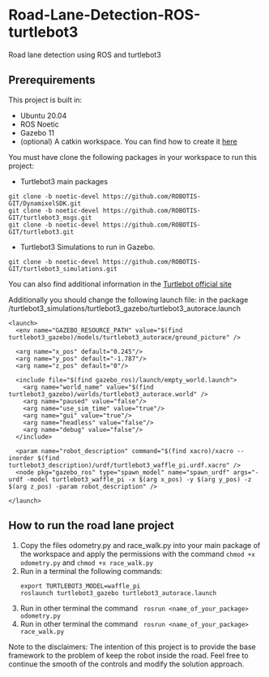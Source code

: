 # Road-Lane-Detection-ROS-turtlebot3
Road lane detection using ROS and turtlebot3 

## Prerequirements

This project is built in:
* Ubuntu 20.04
* ROS Noetic
* Gazebo 11
* (optional) A catkin workspace. You can find how to create it [here](http://wiki.ros.org/catkin/Tutorials/create_a_workspace)

You must have clone the following packages in your workspace to run this project:
* Turtlebot3 main packages
```
git clone -b noetic-devel https://github.com/ROBOTIS-GIT/DynamixelSDK.git
git clone -b noetic-devel https://github.com/ROBOTIS-GIT/turtlebot3_msgs.git
git clone -b noetic-devel https://github.com/ROBOTIS-GIT/turtlebot3.git
```
* Turtlebot3 Simulations to run in Gazebo.
```
git clone -b noetic-devel https://github.com/ROBOTIS-GIT/turtlebot3_simulations.git
```

You can also find additional information in the [Turtlebot official site](https://emanual.robotis.com/docs/en/platform/turtlebot3/simulation/#gazebo-simulation)

Additionally you should change the following launch file: in the package /turtlebot3_simulations/turtlebot3_gazebo/turtlebot3_autorace.launch
```
<launch>
  <env name="GAZEBO_RESOURCE_PATH" value="$(find turtlebot3_gazebo)/models/turtlebot3_autorace/ground_picture" />

  <arg name="x_pos" default="0.245"/>
  <arg name="y_pos" default="-1.787"/>
  <arg name="z_pos" default="0"/>  

  <include file="$(find gazebo_ros)/launch/empty_world.launch">
    <arg name="world_name" value="$(find turtlebot3_gazebo)/worlds/turtlebot3_autorace.world" />
    <arg name="paused" value="false"/>
    <arg name="use_sim_time" value="true"/>
    <arg name="gui" value="true"/>
    <arg name="headless" value="false"/>
    <arg name="debug" value="false"/>
  </include>  

  <param name="robot_description" command="$(find xacro)/xacro --inorder $(find turtlebot3_description)/urdf/turtlebot3_waffle_pi.urdf.xacro" />
  <node pkg="gazebo_ros" type="spawn_model" name="spawn_urdf" args="-urdf -model turtlebot3_waffle_pi -x $(arg x_pos) -y $(arg y_pos) -z $(arg z_pos) -param robot_description" />
   
</launch>
```

## How to run the road lane project

1) Copy the files odometry.py and race_walk.py into your main package of the workspace and apply the permissions with the command ```chmod +x odometry.py``` and ```chmod +x race_walk.py```
2) Run in a terminal the following commands:
   ```
   export TURTLEBOT3_MODEL=waffle_pi
   roslaunch turtlebot3_gazebo turtlebot3_autorace.launch
   ```
3) Run in other terminal the command ``` rosrun <name_of_your_package> odometry.py```
4) Run in other terminal the command ``` rosrun <name_of_your_package> race_walk.py```

Note to the disclaimers: The intention of this project is to provide the base framework to the problem of keep the robot inside the road. Feel free to continue the smooth of the controls and modify the solution approach.


